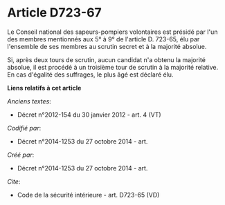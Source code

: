 # Article D723-67

Le Conseil national des sapeurs-pompiers volontaires est présidé par l'un des membres mentionnés aux 5° à 9° de l'article D.
723-65, élu par l'ensemble de ses membres au scrutin secret et à la majorité absolue. 

Si, après deux tours de scrutin, aucun candidat n'a obtenu la majorité absolue, il est procédé à un troisième tour de scrutin
à la majorité relative. En cas d'égalité des suffrages, le plus âgé est déclaré élu.

**Liens relatifs à cet article**

_Anciens textes_:

  - Décret n°2012-154 du 30 janvier 2012 - art. 4 (VT)

_Codifié par_:

  - Décret n°2014-1253 du 27 octobre 2014 - art.

_Créé par_:

  - Décret n°2014-1253 du 27 octobre 2014 - art.

_Cite_:

  - Code de la sécurité intérieure - art. D723-65 (VD)
